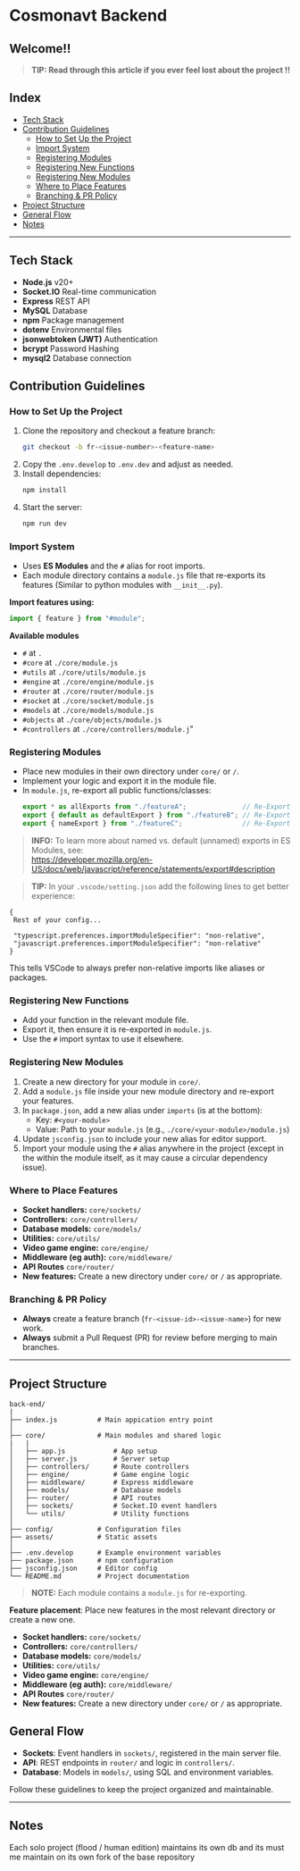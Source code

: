 # Cosmonavt Backend

## Welcome!!
> **TIP: Read through this article if you ever feel lost about the project !!**

## Index

- [Tech Stack](#tech-stack)
- [Contribution Guidelines](#contribution-guidelines)
  - [How to Set Up the Project](#how-to-set-up-the-project)
  - [Import System](#import-system)
  - [Registering Modules](#registering-modules)
  - [Registering New Functions](#registering-new-functions)
  - [Registering New Modules](#registering-new-modules)
  - [Where to Place Features](#where-to-place-features)
  - [Branching & PR Policy](#branching--pr-policy)
- [Project Structure](#project-structure)
- [General Flow](#general-flow)
- [Notes](#notes)

---

## Tech Stack

- **Node.js** v20+
- **Socket.IO** Real-time communication
- **Express** REST API
- **MySQL** Database
- **npm** Package management
- **dotenv** Environmental files
- **jsonwebtoken (JWT)** Authentication
- **bcrypt** Password Hashing
- **mysql2** Database connection

## Contribution Guidelines

### How to Set Up the Project

1. Clone the repository and checkout a feature branch:
   ```sh
   git checkout -b fr-<issue-number>-<feature-name>
   ```
2. Copy the `.env.develop` to `.env.dev` and adjust as needed.
3. Install dependencies:
   ```sh
   npm install
   ```
4. Start the server:
   ```sh
   npm run dev
   ```

### Import System

- Uses **ES Modules** and the `#` alias for root imports.
- Each module directory contains a `module.js` file that re-exports its features
(Similar to python modules with `__init__.py`).

**Import features using:**

```js
import { feature } from "#module";
```

**Available modules**

- `#` at `.`
- `#core` at `./core/module.js`
- `#utils` at `./core/utils/module.js`
- `#engine` at `./core/engine/module.js`
- `#router` at `./core/router/module.js`
- `#socket` at `./core/socket/module.js`
- `#models` at `./core/models/module.js`
- `#objects` at `./core/objects/module.js`
- `#controllers` at `./core/controllers/module.j`"

### Registering Modules

- Place new modules in their own directory under `core/` or `/`.
- Implement your logic and export it in the module file.
- In `module.js`, re-export all public functions/classes:
  ```js
  export * as allExports from "./featureA";              // Re-Export all the file exports
  export { default as defaultExport } from "./featureB"; // Re-Export only the default export as a name export
  export { nameExport } from "./featureC";               // Re-Export single name import
  ```

> **INFO:** To learn more about named vs. default (unnamed) exports in ES Modules, see:  
        https://developer.mozilla.org/en-US/docs/web/javascript/reference/statements/export#description
  
> **TIP:** In your `.vscode/setting.json` add the following lines to get better experience: 

 ```
 {
  Rest of your config...
  
  "typescript.preferences.importModuleSpecifier": "non-relative",
  "javascript.preferences.importModuleSpecifier": "non-relative"
}
```

This tells VSCode to always prefer non-relative imports like aliases or packages.

### Registering New Functions

- Add your function in the relevant module file.
- Export it, then ensure it is re-exported in `module.js`.
- Use the `#` import syntax to use it elsewhere.

### Registering New Modules

1. Create a new directory for your module in `core/`.
2. Add a `module.js` file inside your new module directory and re-export your features.
3. In `package.json`, add a new alias under `imports` (is at the bottom):
   - Key: `#<your-module>`
   - Value: Path to your `module.js` (e.g., `./core/<your-module>/module.js`)
4. Update `jsconfig.json` to include your new alias for editor support.
5. Import your module using the `#` alias anywhere in the project (except in the within the module itself, as it 
   may cause a circular dependency issue).

### Where to Place Features

- **Socket handlers:** `core/sockets/`
- **Controllers:** `core/controllers/`
- **Database models:** `core/models/`
- **Utilities:** `core/utils/`
- **Video game engine:** `core/engine/`
- **Middleware (eg auth):** `core/middleware/`
- **API Routes** `core/router/`
- **New features:** Create a new directory under `core/` or `/` as appropriate.

### Branching & PR Policy

- **Always** create a feature branch (`fr-<issue-id>-<issue-name>`) for new work.
- **Always** submit a Pull Request (PR) for review before merging to main branches.

---

## Project Structure

```
back-end/
|
├── index.js          # Main appication entry point
│
├── core/             # Main modules and shared logic
|   |
│   ├── app.js            # App setup
│   ├── server.js         # Server setup
│   ├── controllers/      # Route controllers
│   ├── engine/           # Game engine logic
│   ├── middleware/       # Express middleware
│   ├── models/           # Database models
│   ├── router/           # API routes
│   ├── sockets/          # Socket.IO event handlers
│   └── utils/            # Utility functions
│
├── config/           # Configuration files
├── assets/           # Static assets
│
├── .env.develop      # Example environment variables
├── package.json      # npm configuration
├── jsconfig.json     # Editor config
└── README.md         # Project documentation
```

> **NOTE:** Each module contains a `module.js` for re-exporting.

**Feature placement**: 
Place new features in the most relevant directory or create a new one.

- **Socket handlers:** `core/sockets/`
- **Controllers:** `core/controllers/`
- **Database models:** `core/models/`
- **Utilities:** `core/utils/`
- **Video game engine:** `core/engine/`
- **Middleware (eg auth):** `core/middleware/`
- **API Routes** `core/router/`
- **New features:** Create a new directory under `core/` or `/` as appropriate.

## General Flow

- **Sockets**: Event handlers in `sockets/`, registered in the main server file.
- **API**: REST endpoints in `router/` and logic in `controllers/`.
- **Database**: Models in `models/`, using SQL and environment variables.


Follow these guidelines to keep the project organized and maintainable.

---

## Notes

Each solo project (flood / human edition) maintains its own db and its must me maintain on its own fork of the base 
repository